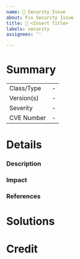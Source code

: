 ```yaml
---
name: 🔐 Security Issue
about: Fix Security Issue
title: 🔐 <Insert Title>
labels: security
assignees: ''

---
```


# Summary 
<!--- 
A short summary of the security issue.
--->

|            |     |
|------------|-----|
| Class/Type | -   |
| Version(s) | -   |
| Severity   | -   |
| CVE Number | -   |

<!---
A quick table based overview, containing the most important details.

Class/Type: Of vulnerability, e.g. xss, buffer-overflow, ... (see https://cwe.mitre.org/
Versions: Affected software versions
Severity: Of the vulnerability (Low, Medium, High, Critical)
CVE Number: number and link to the cve if available
-->


# Details

### Description
<!---
If no detailed information is available through references or CVE, an extensive
description of the vulnerability should be added here.
--->

### Impact
<!---
Describe the impact of the vulnerability.
--->

### References
<!---
Links to related issues or other sources like link to CVE. 
--->

# Solutions
<!--
Describe possible solution(s), how to address this issue.
--->

# Credit
<!--
Whom to thank, kudos for the reporter(s)
-->